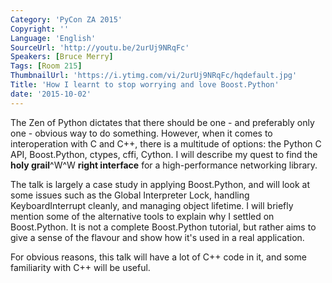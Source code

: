 ```yaml
---
Category: 'PyCon ZA 2015'
Copyright: ''
Language: 'English'
SourceUrl: 'http://youtu.be/2urUj9NRqFc'
Speakers: [Bruce Merry]
Tags: [Room 215]
ThumbnailUrl: 'https://i.ytimg.com/vi/2urUj9NRqFc/hqdefault.jpg'
Title: 'How I learnt to stop worrying and love Boost.Python'
date: '2015-10-02'
---
```

The Zen of Python dictates that there should be one - and preferably only one - obvious way to do something. However, when it comes to interoperation with C and C++, there is a multitude of options: the Python C API, Boost.Python, ctypes, cffi, Cython. I will describe my quest to find the **holy grail**^W^W **right interface** for a high-performance networking library.

The talk is largely a case study in applying Boost.Python, and will look at some issues such as the Global Interpreter Lock, handling KeyboardInterrupt cleanly, and managing object lifetime. I will briefly mention some of the alternative tools to explain why I settled on Boost.Python. It is not a complete Boost.Python tutorial, but rather aims to give a sense of the flavour and show how it's used in a real application.

For obvious reasons, this talk will have a lot of C++ code in it, and some familiarity with C++ will be useful.